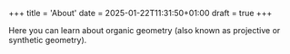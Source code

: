 +++
title = 'About'
date = 2025-01-22T11:31:50+01:00
draft = true
+++

Here you can learn about organic geometry (also known as projective or synthetic geometry). 

